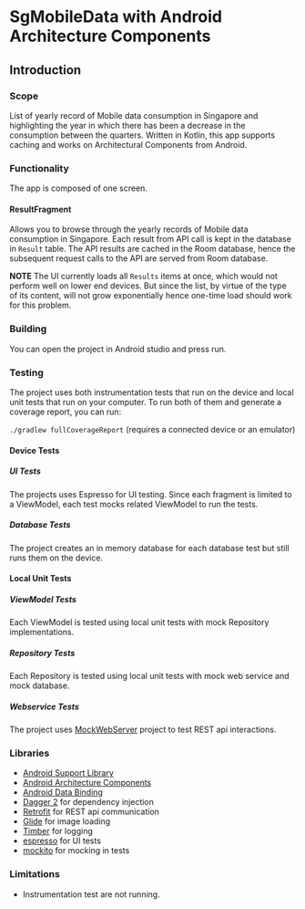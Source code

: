 SgMobileData with Android Architecture Components
===========================================================

Introduction
-------------

### Scope
List of yearly record of Mobile data consumption in Singapore and highlighting the year in which
there has been a decrease in the consumption between the quarters. Written in Kotlin, this app supports caching
and works on Architectural Components from Android.

### Functionality
The app is composed of one screen.

#### ResultFragment
Allows you to browse through the yearly records of Mobile data consumption in Singapore.
Each result from API call is kept in the database in `Result` table.
The API results are cached in the Room database, hence the subsequent request calls to the
API are served from Room database.


**NOTE** The UI currently loads all `Results` items at once, which would not
perform well on lower end devices. But since the list, by virtue of the type
 of its content, will not grow exponentially hence one-time load should work
 for this problem.

### Building
You can open the project in Android studio and press run.
### Testing
The project uses both instrumentation tests that run on the device
and local unit tests that run on your computer.
To run both of them and generate a coverage report, you can run:

`./gradlew fullCoverageReport` (requires a connected device or an emulator)

#### Device Tests
##### UI Tests
The projects uses Espresso for UI testing. Since each fragment
is limited to a ViewModel, each test mocks related ViewModel to
run the tests.
##### Database Tests
The project creates an in memory database for each database test but still
runs them on the device.

#### Local Unit Tests
##### ViewModel Tests
Each ViewModel is tested using local unit tests with mock Repository
implementations.
##### Repository Tests
Each Repository is tested using local unit tests with mock web service and
mock database.
##### Webservice Tests
The project uses [MockWebServer][mockwebserver] project to test REST api interactions.


### Libraries
* [Android Support Library][support-lib]
* [Android Architecture Components][arch]
* [Android Data Binding][data-binding]
* [Dagger 2][dagger2] for dependency injection
* [Retrofit][retrofit] for REST api communication
* [Glide][glide] for image loading
* [Timber][timber] for logging
* [espresso][espresso] for UI tests
* [mockito][mockito] for mocking in tests


[mockwebserver]: https://github.com/square/okhttp/tree/master/mockwebserver
[support-lib]: https://developer.android.com/topic/libraries/support-library/index.html
[arch]: https://developer.android.com/arch
[data-binding]: https://developer.android.com/topic/libraries/data-binding/index.html
[espresso]: https://google.github.io/android-testing-support-library/docs/espresso/
[dagger2]: https://google.github.io/dagger
[retrofit]: http://square.github.io/retrofit
[glide]: https://github.com/bumptech/glide
[timber]: https://github.com/JakeWharton/timber
[mockito]: http://site.mockito.org

### Limitations
* Instrumentation test are not running.


